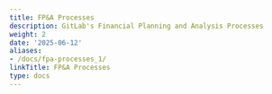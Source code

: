 ```yaml
---
title: FP&A Processes
description: GitLab's Financial Planning and Analysis Processes
weight: 2
date: '2025-06-12'
aliases:
- /docs/fpa-processes_1/
linkTitle: FP&A Processes
type: docs
---
```


